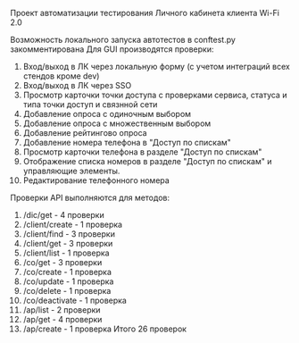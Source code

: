 Проект автоматизации тестирования Личного кабинета клиента Wi-Fi 2.0

Возможность локального запуска автотестов в conftest.py закомментирована
Для GUI производятся проверки:
1. Вход/выход в ЛК через локальную форму (с учетом интеграций всех стендов кроме dev)
2. Вход/выход в ЛК через SSO
3. Просмотр карточки точки доступа с проверками сервиса, статуса и типа точки доступ и связнной сети
4. Добавление опроса с одиночным выбором
5. Добавление опроса с множественным выбором
6. Добавление рейтингово опроса
7. Добавление номера телефона в "Доступ по спискам"
8. Просмотр карточки телефона в разделе "Доступ по спискам"
9. Отображение списка номеров в разделе "Доступ по спискам" и управляющие элементы.
10. Редактирование телефонного номера

Проверки API выполняются для методов:
1. /dic/get - 4 проверки
2. /client/create - 1 проверка
3. /client/find - 3 проверки
4. /client/get - 3 проверки
5. /client/list - 1 проверка
6. /co/get - 3 проверки
7. /co/create - 1 проверка
8. /co/update - 1 проверка
9. /co/delete - 1 проверка
10. /co/deactivate - 1 проверка
11. /ap/list - 2 проверки
12. /ap/get - 4 проверки
13. /ap/create - 1 проверка
Итого 26 проверок